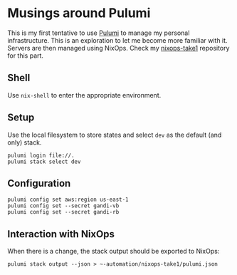 # Musings around Pulumi

This is my first tentative to use [Pulumi][] to manage my personal
infrastructure. This is an exploration to let me become more familiar
with it. Servers are then managed using NixOps. Check my
[nixops-take1][] repository for this part.

[nixops-take1]: https://github.com/vincentbernat/nixops-take1
[Pulumi]: https://www.pulumi.com/

## Shell

Use `nix-shell` to enter the appropriate environment.

## Setup

Use the local filesystem to store states and select `dev` as the
default (and only) stack.

```
pulumi login file://.
pulumi stack select dev
```

## Configuration

```
pulumi config set aws:region us-east-1
pulumi config set --secret gandi-vb
pulumi config set --secret gandi-rb
```

## Interaction with NixOps

When there is a change, the stack output should be exported to NixOps:

```
pulumi stack output --json > ~-automation/nixops-take1/pulumi.json
```
